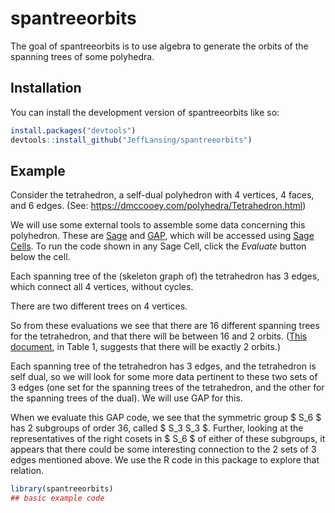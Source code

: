 
<!-- index.md is generated from index.Rmd. Please edit that file -->

# spantreeorbits

<!-- badges: start -->
<!-- badges: end -->

The goal of spantreeorbits is to use algebra to generate the orbits of
the spanning trees of some polyhedra.

## Installation

You can install the development version of spantreeorbits like so:

``` r
install.packages("devtools")
devtools::install_github("JeffLansing/spantreeorbits")
```

## Example

Consider the tetrahedron, a self-dual polyhedron with 4 vertices, 4
faces, and 6 edges. (See:
<https://dmccooey.com/polyhedra/Tetrahedron.html>)

We will use some external tools to assemble some data concerning this
polyhedron. These are [Sage](https://www.sagemath.org/) and
[GAP](https://www.gap-system.org/), which will be accessed using [Sage
Cells](https://sagecell.sagemath.org/). To run the code shown in any
Sage Cell, click the *Evaluate* button below the cell.

<div>
<script src="https://sagecell.sagemath.org/static/embedded_sagecell.js" data-external="1"></script>
<script>sagecell.makeSagecell({"inputLocation": ".sage"});</script>
<link rel="stylesheet" type="text/css" href="https://sagecell.sagemath.org/static/sagecell_embed.css"  data-external="1">
<div class="sage">
  <script type="text/x-sage">
tet = graphs.TetrahedralGraph()
tet.relabel({0:1,1:2,2:3,3:4})
st = tet.spanning_trees()
for i,t in enumerate(st):
    print(t.edges(labels=False))
  </script>
</div>
</div>

Each spanning tree of the (skeleton graph of) the tetrahedron has 3
edges, which connect all 4 vertices, without cycles.

<div>
<script src="https://sagecell.sagemath.org/static/embedded_sagecell.js" data-external="1"></script>
<script>sagecell.makeSagecell({"inputLocation": ".sage"});</script>
<link rel="stylesheet" type="text/css" href="https://sagecell.sagemath.org/static/sagecell_embed.css"  data-external="1">
<div class="sage">
  <script type="text/x-sage">
t4 = graphs.trees(4)
for i,t in enumerate(t4):
    t.relabel({0:1,1:2,2:3,3:4})
    print(t.edges(labels=False))
print(*reps, sep = "', '")
  </script>
</div>
</div>

There are two different trees on 4 vertices.

So from these evaluations we see that there are 16 different spanning
trees for the tetrahedron, and that there will be between 16 and 2
orbits. ([This document](https://doi.org/10.1016/j.tcs.2024.114593), in
Table 1, suggests that there will be exactly 2 orbits.)

Each spanning tree of the tetrahedron has 3 edges, and the tetrahedron
is self dual, so we will look for some more data pertinent to these two
sets of 3 edges (one set for the spanning trees of the tetrahedron, and
the other for the spanning trees of the dual). We will use GAP for this.

<div>
<script src="https://sagecell.sagemath.org/static/embedded_sagecell.js" data-external="1"></script>
<div id="cell2">
<script type="text/x-sage">
s6 := SymmetricGroup(6);
ll6 := LowLayerSubgroups(s6,2);;Display(List(ll6, Order));
Print(StructureDescription(ll6[21]), ", ", StructureDescription(ll6[22]), "\n");
rc21 := RightTransversal(s6, ll6[21]);;
lrc := List(rc21, x -> ListPerm(x,6));;
for p in lrc do Print(p,"\n");; od;;
</script>
</div>
<script>
sagecell.makeSagecell({
inputLocation: '#cell2',
languages: ['gap'],
//Focus the editor
callback: function() {$('#cell2').find(".CodeMirror").get(0).CodeMirror.focus();}
});
</script>
</div>

When we evaluate this GAP code, we see that the symmetric group \$ S_6
\$ has 2 subgroups of order 36, called \$ S_3 S_3 \$. Further, looking
at the representatives of the right cosets in \$ S_6 \$ of either of
these subgroups, it appears that there could be some interesting
connection to the 2 sets of 3 edges mentioned above. We use the R code
in this package to explore that relation.

``` r
library(spantreeorbits)
## basic example code
```
